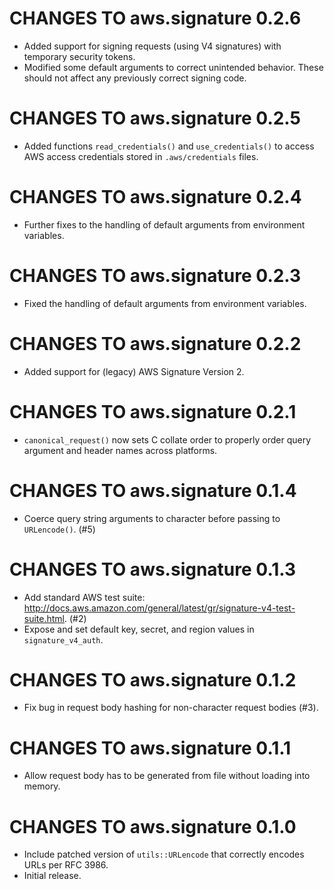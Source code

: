 # CHANGES TO aws.signature 0.2.6

* Added support for signing requests (using V4 signatures) with temporary security tokens.
* Modified some default arguments to correct unintended behavior. These should not affect any previously correct signing code.

# CHANGES TO aws.signature 0.2.5

* Added functions `read_credentials()` and `use_credentials()` to access AWS access credentials stored in `.aws/credentials` files.

# CHANGES TO aws.signature 0.2.4

* Further fixes to the handling of default arguments from environment variables.

# CHANGES TO aws.signature 0.2.3

* Fixed the handling of default arguments from environment variables.

# CHANGES TO aws.signature 0.2.2

* Added support for (legacy) AWS Signature Version 2.

# CHANGES TO aws.signature 0.2.1

* `canonical_request()` now sets C collate order to properly order query argument and header names across platforms.

# CHANGES TO aws.signature 0.1.4

* Coerce query string arguments to character before passing to `URLencode()`. (#5)

# CHANGES TO aws.signature 0.1.3

* Add standard AWS test suite: http://docs.aws.amazon.com/general/latest/gr/signature-v4-test-suite.html. (#2)
* Expose and set default key, secret, and region values in `signature_v4_auth`.

# CHANGES TO aws.signature 0.1.2

* Fix bug in request body hashing for non-character request bodies (#3).

# CHANGES TO aws.signature 0.1.1

* Allow request body has to be generated from file without loading into memory.

# CHANGES TO aws.signature 0.1.0

* Include patched version of `utils::URLencode` that correctly encodes URLs per RFC 3986.
* Initial release.
